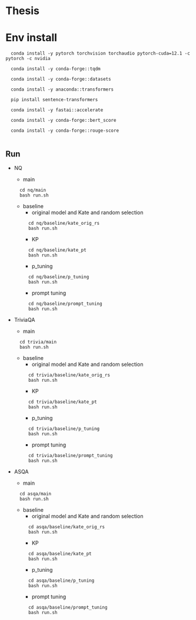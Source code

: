 # Thesis

# Env install
```
  conda install -y pytorch torchvision torchaudio pytorch-cuda=12.1 -c pytorch -c nvidia
  
  conda install -y conda-forge::tqdm
  
  conda install -y conda-forge::datasets
  
  conda install -y anaconda::transformers
  
  pip install sentence-transformers
  
  conda install -y fastai::accelerate
  
  conda install -y conda-forge::bert_score
  
  conda install -y conda-forge::rouge-score
  
```  

## Run
- NQ
  - main
  ```
    cd nq/main
    bash run.sh
  ```
  - baseline
    - original model and Kate and random selection
    ```
      cd nq/baseline/kate_orig_rs
      bash run.sh
    ```
    - KP
    ```
      cd nq/baseline/kate_pt
      bash run.sh
    ```
    - p_tuning
    ```
      cd nq/baseline/p_tuning
      bash run.sh
    ```
    - prompt tuning
    ```
      cd nq/baseline/prompt_tuning
      bash run.sh
    ```

- TriviaQA
  - main
  ```
    cd trivia/main
    bash run.sh
  ```
  - baseline
    - original model and Kate and random selection
    ```
      cd trivia/baseline/kate_orig_rs
      bash run.sh
    ```
    - KP
    ```
      cd trivia/baseline/kate_pt
      bash run.sh
    ```
    - p_tuning
    ```
      cd trivia/baseline/p_tuning
      bash run.sh
    ```
    - prompt tuning
    ```
      cd trivia/baseline/prompt_tuning
      bash run.sh
    ```

- ASQA
  - main
  ```
    cd asqa/main
    bash run.sh
  ```
  - baseline
    - original model and Kate and random selection
    ```
      cd asqa/baseline/kate_orig_rs
      bash run.sh
    ```
    - KP
    ```
      cd asqa/baseline/kate_pt
      bash run.sh
    ```
    - p_tuning
    ```
      cd asqa/baseline/p_tuning
      bash run.sh
    ```
    - prompt tuning
    ```
      cd asqa/baseline/prompt_tuning
      bash run.sh
    ```
